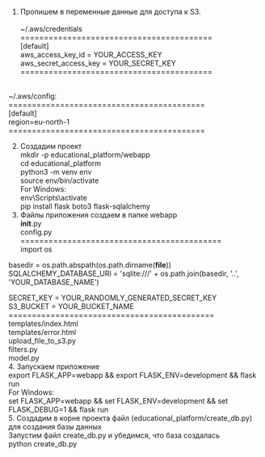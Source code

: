 1. Пропишем в переменные данные для доступа к S3. <br><br>
~/.aws/credentials <br>
=========================================<br>
[default]<br>
aws_access_key_id = YOUR_ACCESS_KEY<br>
aws_secret_access_key = YOUR_SECRET_KEY<br>
=========================================<br><br>

~/.aws/config:<br>
==========================================<br>
[default]<br>
region=eu-north-1<br>
==========================================<br>

2. Создадим проект<br>
mkdir -p educational_platform/webapp<br>
cd educational_platform<br>
python3 -m venv env<br>
source env/bin/activate<br>
    For Windows:<br>
    env\Scripts\activate<br>
pip install flask boto3 flask-sqlalchemy<br>
3. Файлы приложения создаем в папке webapp<br>
__init__.py<br>
config.py<br>
===========================================<br>
import os<br>

basedir = os.path.abspath(os.path.dirname(__file__))<br>
SQLALCHEMY_DATABASE_URI = 'sqlite:///' + os.path.join(basedir, '..', 'YOUR_DATABASE_NAME')<br>

SECRET_KEY = YOUR_RANDOMLY_GENERATED_SECRET_KEY<br>
S3_BUCKET = YOUR_BUCKET_NAME<br>
============================================<br>
templates/index.html<br>
templates/error.html<br>
upload_file_to_s3.py<br>
filters.py<br>
model.py<br>
4. Запускаем приложение<br>
export FLASK_APP=webapp && export FLASK_ENV=development && flask run<br>
    For Windows:<br>
    set FLASK_APP=webapp && set FLASK_ENV=development && set FLASK_DEBUG=1 && flask run<br>
5. Создадим в корне проекта файл (educational_platform/create_db.py) для создания базы данных<br>
Запустим файл create_db.py и убедимся, что база создалась<br>
python create_db.py<br>
